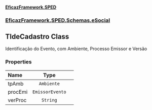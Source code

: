 #### [EficazFramework.SPED](EficazFrameworkSPED.md 'EficazFramework SPED')
### [EficazFramework.SPED.Schemas.eSocial](EficazFramework.SPED.Schemas.eSocial.md 'EficazFramework.SPED.Schemas.eSocial')

## TIdeCadastro Class

Identificação do Evento, com Ambiente, Processo Emissor e Versão
### Properties

| Name | Type | |
| :--- | :---: | :--- |
| tpAmb | `Ambiente` |  |
| procEmi | `EmissorEvento` |  |
| verProc | `String` |  |

